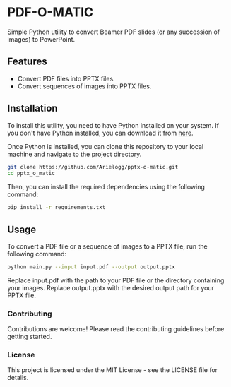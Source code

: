 # PDF-O-MATIC
Simple Python utility to convert Beamer PDF slides (or any succession of images) to PowerPoint.

## Features

- Convert PDF files into PPTX files.
- Convert sequences of images into PPTX files.

## Installation

To install this utility, you need to have Python installed on your system. If you don't have Python installed, you can download it from [here](https://www.python.org/downloads/).

Once Python is installed, you can clone this repository to your local machine and navigate to the project directory.

```bash
git clone https://github.com/Arielogg/pptx-o-matic.git
cd pptx_o_matic
```

Then, you can install the required dependencies using the following command:

```bash
pip install -r requirements.txt
```

## Usage
To convert a PDF file or a sequence of images to a PPTX file, run the following command:

```bash
python main.py --input input.pdf --output output.pptx
```

Replace input.pdf with the path to your PDF file or the directory containing your images. Replace output.pptx with the desired output path for your PPTX file. 

### Contributing
Contributions are welcome! Please read the contributing guidelines before getting started.

### License
This project is licensed under the MIT License - see the LICENSE file for details.

